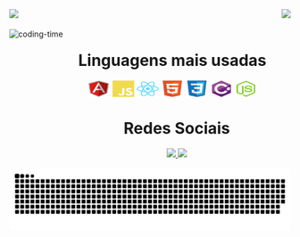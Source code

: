 <div>
  <img height="170em"
    src="https://github-readme-stats-sigma-five.vercel.app/api?username=Tr-Junior&show_icons=true&theme=material-palenight&include_all_commits=true&count_private=true"/>
  <img align="right" height="170em"
    src="https://github-readme-stats-sigma-five.vercel.app/api/top-langs/?username=Tr-Junior&layout=compact&langs_count=16&theme=material-palenight"/>
</div>
<div align="center">
  <div style="display: inline_block"><br>
    <img align="left" height="250" alt="coding-time" src="code.gif">
    <h1 align="center">Linguagens mais usadas</h1>
    <img align="center" height="30" width="40" alt="angularjs-icon"
      src="https://raw.githubusercontent.com/devicons/devicon/master/icons/angularjs/angularjs-original.svg">
    <img align="center" height="30" width="40" alt="js-icon"
      src="https://raw.githubusercontent.com/devicons/devicon/master/icons/javascript/javascript-plain.svg">
    <img align="center" height="30" width="40" alt="react-icon"
      src="https://raw.githubusercontent.com/devicons/devicon/master/icons/react/react-original.svg">
    <img align="center" height="30" width="40" alt="html-icon"
      src="https://raw.githubusercontent.com/devicons/devicon/master/icons/html5/html5-original.svg">
    <img align="center" height="30" width="40" alt="css-icon"
      src="https://raw.githubusercontent.com/devicons/devicon/master/icons/css3/css3-original.svg">
    <img align="center" height="30" width="40" alt="csharp-icon"
      src="https://raw.githubusercontent.com/devicons/devicon/master/icons/csharp/csharp-original.svg">
    <img align="center" height="30" width="40" alt="nodejs-icon"
      src="https://raw.githubusercontent.com/devicons/devicon/master/icons/nodejs/nodejs-original.svg">
  </div>

  <h1 align="center">Redes Sociais</h1>
  <a href="mailto: tarcisio.junior1406@gmail.com">
    <img width="100" src="https://img.shields.io/badge/Gmail-D14836?style=for-the-badge&logo=gmail&logoColor=white">
  </a>
  <a href="https://www.linkedin.com/in/tarcisiotj">
    <img width="128" src="https://img.shields.io/badge/LinkedIn-0077B5?style=for-the-badge&logo=linkedin&logoColor=white">
  </a>
</div>

![Snake animation](https://github.com/Tr-junior/Tr-Junior/blob/output/github-contribution-grid-snake-dark.svg)

